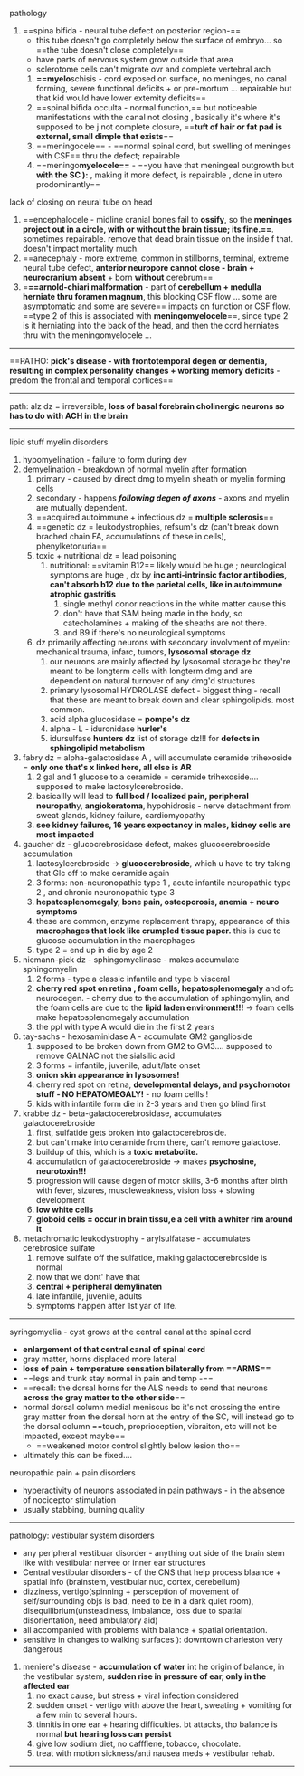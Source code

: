 pathology 
1. ==spina bifida - neural tube defect on posterior region-== 
	-  this tube doesn't go completely below the surface of embryo... so ==the tube doesn't close completely== 
	-  have parts of nervous system grow outside that area
	-  sclerotome cells can't migrate ovr and complete vertebral arch 
	1. **==myelo**schisis - cord exposed on surface, no meninges, no canal forming, severe functional deficits + or pre-mortum ... repairable but that kid would have lower extemity deficits== 
	2. ==spinal bifida occulta - normal function,== but noticeable manifestations with the canal not closing , basically it's where it's supposed to be j not complete closure, ==**tuft of hair or fat pad is external, small dimple that exists**==
	3. ==meningocele== - ==normal spinal cord, but swelling of meninges with CSF== thru the defect; repairable 
	4. ==meningo**myelocele==** - ==you have that meningeal outgrowth but **with the SC ):** , making it more defect, is repairable , done in utero prodominantly== 

lack of closing on neural tube on head
1. ==encephalocele - midline cranial bones fail to **ossify**, so the **meninges project out in a circle, with or without the brain tissue; its fine.==**. sometimes repairable. remove that dead brain tissue on the inside f that. doesn't impact mortality much. 
2. ==anecephaly - more extreme, common in stillborns, terminal, extreme neural tube defect, **anterior neuropore cannot close - brain + neurocranium absent** + born **without** cerebrum== 
3. =**==arnold-chiari malformation** - part of **cerebellum + medulla herniate thru foramen magnum**, this blocking CSF flow ... some are asymptomatic and some are severe== impacts on function or CSF flow. ==type 2 of this is associated with **meningomyelocele**==, since type 2 is it herniating into the back of the head, and then the cord herniates thru with the meningomyelocele ... 
---
==PATHO: **pick's disease - with frontotemporal degen or dementia, resulting in complex personality changes + working memory deficits** - predom the frontal and temporal cortices== 



---
path: alz dz = irreversible, **loss of basal forebrain cholinergic neurons so has to do with ACH in the brain**


---
lipid stuff
myelin disorders
1. hypomyelination - failure to form during dev
2. demyelination - breakdown of normal myelin after formation 
	1. primary - caused by direct dmg to myelin sheath or myelin forming cells
	2. secondary - happens ***following degen of axons*** - axons and myelin are mutually dependent. 
	3. ==acquired autoimmune + infectious dz = **multiple sclerosis**==
	4. ==genetic dz = leukodystrophies, refsum's dz (can't break down brached chain FA, accumulations of these in cells), phenylketonuria==
	5. toxic + nutritional dz = lead poisoning 
		1. nutritional: ==vitamin B12== likely would be huge ; neurological symptoms are huge , dx by **inc anti-intrinsic factor antibodies, can't absorb b12 due to the parietal cells, like in autoimmune atrophic gastritis**
			1. single methyl donor reactions in the white matter cause this
			2. don't have that SAM being made in the body, so catecholamines + making of the sheaths are not there. 
			3. and B9 if there's no neurological symptoms 
	6. dz primarily affecting neurons with secondary involvment of myelin: mechanical trauma, infarc, tumors, **lysosomal storage dz**
		1. our neurons are mainly affected by lysosomal storage bc they're meant to be longterm cells with longterm dmg and are dependent on natural turnover of any dmg'd structures
		2. primary lysosomal HYDROLASE defect - biggest thing - recall that these are meant to break down and clear sphingolipids. most common. 
		3. acid alpha glucosidase = **pompe's dz**
		4. alpha - L - iduronidase **hurler's**
		5. idursulfase **hunters dz**
list of storage dz!!! for **defects in sphingolipid metabolism**
3. fabry dz = alpha-galactosidase A , will accumulate ceramide trihexoside = **only one that's x linked here, all else is AR**
	1. 2 gal and 1 glucose to a ceramide = ceramide trihexoside.... supposed to make lactosylcerebroside. 
	2. basicallly will lead to **full bod / localized pain, peripheral neuropath**y, **angiokeratoma**, hypohidrosis - nerve detachment from sweat glands, kidney failure, cardiomyopathy 
	3. **see kidney failures, 16 years expectancy in males, kidney cells are most impacted**
4. gaucher dz - glucocrebrosidase defect, makes glucocerebrooside accumulation 
	1. lactosylcerebroside -> **glucocerebroside**, which u have to try taking that Glc off to make ceramide again 
	2. 3 forms: non-neuronopathic type 1 , acute infantile neuropathic type 2 , and chronic neuronopathic type 3 
	3. **hepatosplenomegaly, bone pain, osteoporosis, anemia + neuro symptoms**
	4. these are common, enzyme replacement thrapy, appearance of this **macrophages that look like crumpled tissue paper.** this is due to glucose accumulation in the macrophages 
	5. type 2 = end up in die by age 2 
5. niemann-pick dz - sphingomyelinase - makes accumulate sphingomyelin 
	1. 2 forms - type a classic infantile and type b visceral 
	2. **cherry red spot on retina , foam cells, hepatosplenomegaly** and ofc neurodegen. - cherry due to the accumulation of sphingomylin, and the foam cells are due to the **lipid laden environment!!!** -> foam cells make hepatosplenomegaly accumulation 
	3. the ppl with type A would die in the first 2 years 
6. tay-sachs - hexosaminidase A - accumulate GM2 ganglioside
	1. supposed to be broken down from GM2 to GM3.... supposed to remove GALNAC not the sialsilic acid 
	2. 3 forms = infantile, juvenile, adult/late onset 
	3. **onion skin appearance in lysosomes!**
	4. cherry red spot on retina, **developmental delays, and psychomotor stuff - NO HEPATOMEGALY!** - no foam cellls !
	5. kids with infantile form die in 2-3 years and then go blind first 
7. krabbe dz - beta-galactocerebrosidase, accumulates galactocerebroside 
	1. first, sulfatide gets broken into galactocerebroside. 
	2. but can't make into ceramide from there, can't remove galactose. 
	3. buildup of this, which is a **toxic metabolite.**
	4. accumulation of galactocerebroside -> makes **psychosine, neurotoxin!!!**
	5. progression will cause degen of motor skills, 3-6 months after birth with fever, sizures, muscleweakness, vision loss + slowing development
	6. **low white cells**
	7. **globoid cells = occur in brain tissu,e a cell with a whiter rim around it**
8. metachromatic leukodystrophy - arylsulfatase - accumulates cerebroside sulfate 
	1. remove sulfate off the sulfatide, making galactocerebroside is normal 
	2. now that we dont' have that 
	3. **central + peripheral demylinaten**
	4. late infantile, juvenile, adults
	5. symptoms happen after 1st yar of life. 

---
syringomyelia - cyst grows at the central canal at the spinal cord 
- **enlargement of that central canal of spinal cord**
- gray matter, horns displaced more lateral
- **loss of pain + temperature sensation bilaterally from ==ARMS==**
- ==legs and trunk stay normal in pain and temp -== 
- ==recall: the dorsal horns for the ALS needs to send that neurons **across the gray matter to the other side**==
- normal dorsal column medial meniscus bc it's not crossing the entire gray matter from the dorsal horn at the entry of the SC, will instead go to the dorsal column 
	==touch, proprioception, vibraiton, etc will not be impacted, except maybe==
	- ==weakened motor control slightly below lesion tho== 
- ultimately this can be fixed....

neuropathic pain + pain disorders
- hyperactivity of neurons associated in pain pathways - in the absence of nociceptor stimulation 
- usually stabbing, burning quality 
---


pathology: 
vestibular system disorders
 - any peripheral vestibuar disorder - anything out side of the brain stem like with vestibular nervee or inner ear structures
 - Central vestibular disorders - of the CNS that help process blaance + spatial info (brainstem, vestibular nuc, cortex, cerebellum)
 - dizziness, vertigo(spinning + persception of movement of self/surrounding objs is bad, need to be in a dark quiet room), disequilibrium(unsteadiness, imbalance, loss due to spatial disorientation, need ambulatory aid)
 - all accompanied with problems with balance + spatial orientation.
 - sensitive in changes to walking surfaces ): downtown charleston very dangerous 
1. meniere's disease - **accumulation of water** int he origin of balance, in the vestibular system, **sudden rise in pressure of ear, only in the affected ear**
	1. no exact cause, but stress + viral infection considered
	2. sudden onset - vertigo with above the heart, sweating + vomiting for a few min to several hours. 
	3. tinnitis in one ear + hearing difficulties. bt attacks, tho balance is normal **but hearing loss can persist**
	4. give low sodium diet, no cafffiene, tobacco, chocolate. 
	5. treat with motion sickness/anti nausea meds + vestibular rehab. 

---
